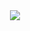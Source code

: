 <div align="center">
  <img src="https://user-images.githubusercontent.com/72527935/228099614-c8335d19-4518-45b9-b8f6-e35f3a3d4c96.png" >
</div>

